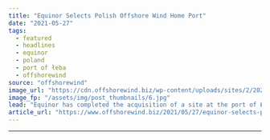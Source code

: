 ```yaml
---
title: "Equinor Selects Polish Offshore Wind Home Port"
date: "2021-05-27"
tags: 
  - featured
  - headlines
  - equinor
  - poland
  - port of łeba
  - offshorewind
source: "offshorewind"
image_url: "https://cdn.offshorewind.biz/wp-content/uploads/sites/2/2021/05/27103504/Equinor-Selects-Polish-Offshore-Wind-Home-Port.jpg"
image_fp: "/assets/img/post_thumbnails/6.jpg"
lead: "Equinor has completed the acquisition of a site at the port of Łeba to"
article_url: "https://www.offshorewind.biz/2021/05/27/equinor-selects-polish-offshore-wind-home-port/"
---
```


---
